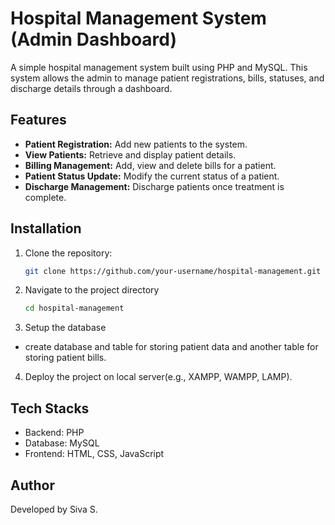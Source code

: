 # Hospital Management System (Admin Dashboard)

A simple hospital management system built using PHP and MySQL. This system allows the admin to manage patient registrations, bills, statuses, and discharge details through a dashboard.

## Features

- **Patient Registration:** Add new patients to the system.
- **View Patients:** Retrieve and display patient details.
- **Billing Management:** Add, view and delete bills for a patient.
- **Patient Status Update:** Modify the current status of a patient.
- **Discharge Management:** Discharge patients once treatment is complete.

## Installation

1. Clone the repository:
   ```sh
   git clone https://github.com/your-username/hospital-management.git

2. Navigate to the project directory
   ```sh
   cd hospital-management

3. Setup the database
- create database and table for storing patient data and another table for storing patient bills.
4. Deploy the project on local server(e.g., XAMPP, WAMPP, LAMP).

## Tech Stacks
- Backend: PHP
- Database: MySQL
- Frontend: HTML, CSS, JavaScript

## Author
Developed by Siva S.
